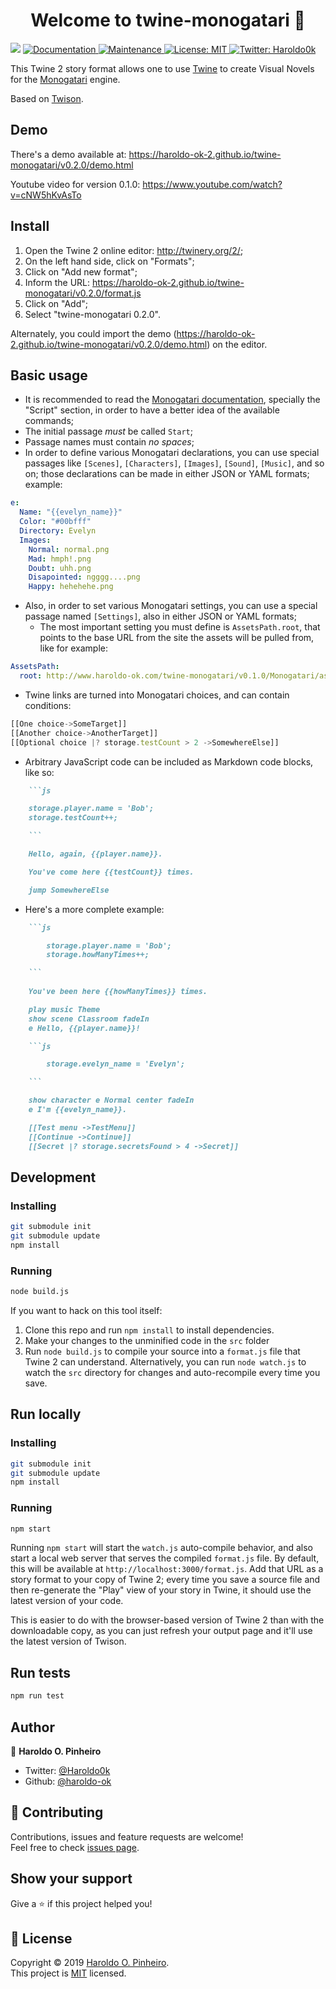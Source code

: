 <h1 align="center">Welcome to twine-monogatari 👋</h1>
<p>
  <img src="https://img.shields.io/badge/version-0.1.0-blue.svg?cacheSeconds=2592000" />
  <a href="https://github.com/haroldo-ok/twine-monogatari#readme">
    <img alt="Documentation" src="https://img.shields.io/badge/documentation-yes-brightgreen.svg" target="_blank" />
  </a>
  <a href="https://github.com/haroldo-ok/twine-monogatari/graphs/commit-activity">
    <img alt="Maintenance" src="https://img.shields.io/badge/Maintained%3F-yes-green.svg" target="_blank" />
  </a>
  <a href="https://github.com/haroldo-ok/twine-monogatari/blob/master/LICENSE">
    <img alt="License: MIT" src="https://img.shields.io/badge/License-MIT-yellow.svg" target="_blank" />
  </a>
  <a href="https://twitter.com/Haroldo0k">
    <img alt="Twitter: Haroldo0k" src="https://img.shields.io/twitter/follow/Haroldo0k.svg?style=social" target="_blank" />
  </a>
</p>

This Twine 2 story format allows one to use [Twine](https://twinery.org/) to create Visual Novels for the [Monogatari](http://monogatari.io) engine.

Based on [Twison](https://github.com/lazerwalker/twison).

## Demo

There's a demo available at: https://haroldo-ok-2.github.io/twine-monogatari/v0.2.0/demo.html

Youtube video for version 0.1.0: https://www.youtube.com/watch?v=cNW5hKvAsTo

## Install

1. Open the Twine 2 online editor: http://twinery.org/2/;
2. On the left hand side, click on "Formats";
3. Click on "Add new format";
4. Inform the URL: https://haroldo-ok-2.github.io/twine-monogatari/v0.2.0/format.js
5. Click on "Add";
6. Select "twine-monogatari 0.2.0".

Alternately, you could import the demo (https://haroldo-ok-2.github.io/twine-monogatari/v0.2.0/demo.html) on the editor.

## Basic usage

* It is recommended to read the [Monogatari documentation](https://developers.monogatari.io/documentation/script/audio), specially the "Script" section, in order to have a better idea of the available commands;
* The initial passage *must* be called `Start`;
* Passage names must contain *no spaces*;
* In order to define various  Monogatari declarations, you can use special passages like `[Scenes]`, `[Characters]`, `[Images]`, `[Sound]`, `[Music]`, and so on; those declarations can be made in either JSON or YAML formats; example:
```yaml
e:
  Name: "{{evelyn_name}}"
  Color: "#00bfff"
  Directory: Evelyn
  Images:
    Normal: normal.png
    Mad: hmph!.png
    Doubt: uhh.png
    Disapointed: ngggg....png
    Happy: hehehehe.png
```
* Also, in order to set various Monogatari settings, you can use a special passage named `[Settings]`, also in either JSON or YAML formats;
	* The most important setting you must define is `AssetsPath.root`, that points to the base URL from the site the assets will be pulled from, like for example:
	
```yaml
AssetsPath:
  root: http://www.haroldo-ok.com/twine-monogatari/v0.1.0/Monogatari/assets
```

* Twine links are turned into Monogatari choices, and can contain conditions:

```javascript
[[One choice->SomeTarget]]
[[Another choice->AnotherTarget]]
[[Optional choice |? storage.testCount > 2 ->SomewhereElse]]
```

* Arbitrary JavaScript code can be included as Markdown code blocks, like so:

```markdown
	```js

	storage.player.name = 'Bob';
	storage.testCount++;

	```

	Hello, again, {{player.name}}.

	You've come here {{testCount}} times.

	jump SomewhereElse
```

* Here's a more complete example:

```markdown
	```js

		storage.player.name = 'Bob';
		storage.howManyTimes++;

	```
	
	You've been here {{howManyTimes}} times.

	play music Theme
	show scene Classroom fadeIn
	e Hello, {{player.name}}!

	```js

		storage.evelyn_name = 'Evelyn';

	```

	show character e Normal center fadeIn
	e I'm {{evelyn_name}}.

	[[Test menu ->TestMenu]]
	[[Continue ->Continue]]
	[[Secret |? storage.secretsFound > 4 ->Secret]]
```

## Development

### Installing

```sh
git submodule init
git submodule update
npm install
```

### Running

```sh
node build.js
```

If you want to hack on this tool itself:

1. Clone this repo and run `npm install` to install dependencies.
2. Make your changes to the unminified code in the `src` folder
3. Run `node build.js` to compile your source into a `format.js` file that Twine 2 can understand. Alternatively, you can run `node watch.js` to watch the `src` directory for changes and auto-recompile every time you save.


## Run locally

### Installing

```sh
git submodule init
git submodule update
npm install
```

### Running

```sh
npm start
```

Running `npm start` will start the `watch.js` auto-compile behavior, and also start a local web server that serves the compiled `format.js` file. By default, this will be available at `http://localhost:3000/format.js`. Add that URL as a story format to your copy of Twine 2; every time you save a source file and then re-generate the "Play" view of your story in Twine, it should use the latest version of your code.

This is easier to do with the browser-based version of Twine 2 than with the downloadable copy, as you can just refresh your output page and it'll use the latest version of Twison.

## Run tests

```sh
npm run test
```

## Author

👤 **Haroldo O. Pinheiro**

* Twitter: [@Haroldo0k](https://twitter.com/Haroldo0k)
* Github: [@haroldo-ok](https://github.com/haroldo-ok)

## 🤝 Contributing

Contributions, issues and feature requests are welcome!<br />Feel free to check [issues page](https://github.com/haroldo-ok/twine-monogatari/issues).

## Show your support

Give a ⭐️ if this project helped you!

## 📝 License

Copyright © 2019 [Haroldo O. Pinheiro](https://github.com/haroldo-ok).<br />
This project is [MIT](https://github.com/haroldo-ok/twine-monogatari/blob/master/LICENSE) licensed.
